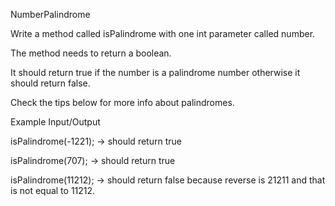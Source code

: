 NumberPalindrome

Write a method called isPalindrome with one int parameter called number.

The method needs to return a boolean.

It should return true if the number is a palindrome number otherwise it should return false.

Check the tips below for more info about palindromes.

Example Input/Output

isPalindrome(-1221); → should return true

isPalindrome(707); → should return true

isPalindrome(11212); → should return false because reverse is 21211 and that is not equal to 11212.